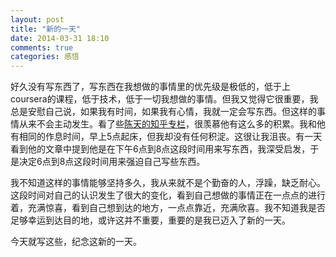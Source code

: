 ```yaml
---
layout: post
title: "新的一天"
date: 2014-03-31 18:10
comments: true
categories: 感悟
---
```

好久没有写东西了，写东西在我想做的事情里的优先级是极低的，低于上coursera的课程，低于技术，低于一切我想做的事情。但我又觉得它很重要，我总是安慰自己说，如果我有时间，如果我有心情，我就一定会写东西。但这样的事情从来不会主动发生。看了些[陈天的知乎专栏](http://zhuanlan.zhihu.com/prattle)，很羡慕他有这么多的积累。我和他有相同的作息时间，早上5点起床，但我却没有任何积淀。这很让我沮丧。有一天看到他的文章中提到他是在下午6点到8点这段时间用来写东西，我深受启发，于是决定6点到8点这段时间用来强迫自己写些东西。

我不知道这样的事情能够坚持多久，我从来就不是个勤奋的人，浮躁，缺乏耐心。这段时间对自己的认识发生了很大的变化，看到自己想做的事情正在一点点的进行着，充满惊喜，看到自己想到达的地方，一点点靠近，充满欣喜。我不知道我是否足够幸运到达目的地，或许这并不重要，重要的是我已迈入了新的一天。

今天就写这些，纪念这新的一天。